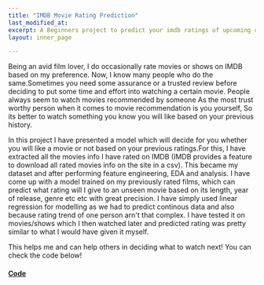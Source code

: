 ```yaml
---
title: "IMDB Movie Rating Prediction"
last_modified_at:
excerpt: A Beginners project to predict your imdb ratings of upcoming or unseen movies.
layout: inner_page

---
```


<!-- <img src="https://quizdoo.com/wp-content/uploads/2015/06/5574ade93e41c.jpg" class="center" width="400" height="400"> -->

<div font-size=0.95em>
Being an avid film lover, I do occasionally rate movies or shows on IMDB based on my preference. Now, I know many people who do the same.Sometimes you need some assurance or a trusted review before deciding to put some time and effort into watching a certain movie. People always seem to watch movies recommended by someone As the most trust worthy person when it comes to movie recommendation is you yourself, So its better to watch something you know you will like based on your previous history.

In this project I have presented a model which will decide for you whether you will like a movie or not based on your previous ratings.For this, I have extracted all the movies info I have rated on IMDB (IMDB provides a feature to download all rated movies info on the site in a csv). This became my dataset and after performing feature engineering, EDA and analysis. I have come up with a model trained on my previously rated films, which can predict what rating will I give to an unseen movie  based on its length, year of release, genre etc etc with great precision.
I have simply used linear regression for modelling as we had to predict continous data and also because rating trend of one person arn't that complex. I have tested it on movies/shows which I then watched later and predicted rating was pretty similar to what I would have given it myself.


 This helps me and can help others in deciding what to watch next! You can check the code below!
</div>
<h4><b><a href="https://github.com/wahabaftab/IMDB-Rating-Prediction">Code</a></b></h4>




